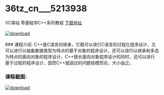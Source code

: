 # 36tz_cn___5213938
VC驿站 零基础学C++系列教程
[下载地址](http://www.36tz.cn/article/5213938 "下载地址")
<br/></br>[![download](http://36tz.cn/muke_img/2020_06_1-82-300x170.png "下载地址")](http://www.36tz.cn/article/5213938 "下载地址")
<br/></br>### 课程介绍:
C++是C语言的继承，它既可以进行C语言的过程化程序设计，又可以进行以抽象数据类型为特点的基于对象的程序设计，还可以进行以继承和多态为特点的面向对象的程序设计。C++擅长面向对象程序设计的同时，还可以进行基于过程的程序设计，因而C++就适应的问题规模而论，大小由之。

### 课程截图:
[![download](http://36tz.cn/muke_img/2020_06_2-89.png "下载地址")](http://www.36tz.cn/article/5213938 "下载地址")

